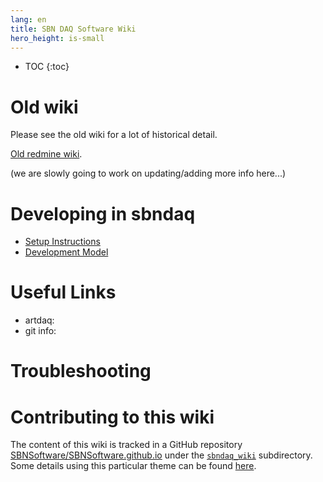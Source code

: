 ```yaml
---
lang: en
title: SBN DAQ Software Wiki
hero_height: is-small
---
```


* TOC
{:toc}

# Old wiki
Please
see the old wiki for a lot of historical detail.

[Old redmine wiki](https://cdcvs.fnal.gov/redmine/projects/sbndaq/wiki). 

(we are slowly going to work on updating/adding more info here...)

# Developing in sbndaq

* [Setup Instructions](Installation)
* [Development Model](DevModel)

# Useful Links
* artdaq: 
* git info: 

# Troubleshooting


# Contributing to this wiki

The content of this wiki is tracked in a GitHub repository [SBNSoftware/SBNSoftware.github.io](https://github.com/SBNSoftware/SBNSoftware.github.io)
under the
[`sbndaq_wiki`](https://github.com/SBNSoftware/SBNSoftware.github.io/tree/master/sbndaq_wiki)
subdirectory. Some details using this particular theme can be found [here](https://github.com/chrisrhymes/bulma-clean-theme).
